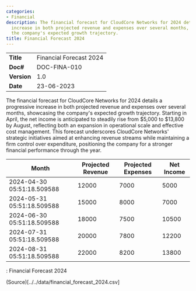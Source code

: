 ```yaml
---
categories:
- Financial
description: The financial forecast for CloudCore Networks for 2024 details a progressive
  increase in both projected revenue and expenses over several months, showcasing
  the company's expected growth trajectory.
title: Financial Forecast 2024
---
```


|              |                                     |
|--------------|-------------------------------------|
| **Title**    | Financial Forecast 2024             |
| **Doc#**     | DOC-FINA-010 |
| **Version**  | 1.0                                 |
| **Date**     | 23-06-2023                              |

The financial forecast for CloudCore Networks for 2024 details a progressive
increase in both projected revenue and expenses over several months, showcasing
the company's expected growth trajectory. Starting in April, the net income is
anticipated to steadily rise from $5,000 to $13,800 by August, reflecting both
an expansion in operational scale and effective cost management. This forecast
underscores CloudCore Networks' strategic initiatives aimed at enhancing revenue
streams while maintaining a firm control over expenditure, positioning the
company for a stronger financial performance through the year.


| Month                       | Projected Revenue | Projected Expenses | Net Income |
|-----------------------------|-------------------|--------------------|------------|
| 2024-04-30 05:51:18.509588  | 12000             | 7000               | 5000       |
| 2024-05-31 05:51:18.509588  | 15000             | 8000               | 7000       |
| 2024-06-30 05:51:18.509588  | 18000             | 7500               | 10500      |
| 2024-07-31 05:51:18.509588  | 20000             | 7800               | 12200      |
| 2024-08-31 05:51:18.509588  | 22000             | 8200               | 13800      |

: Financial Forecast 2024

(Source)[../../data/financial_forecast_2024.csv]